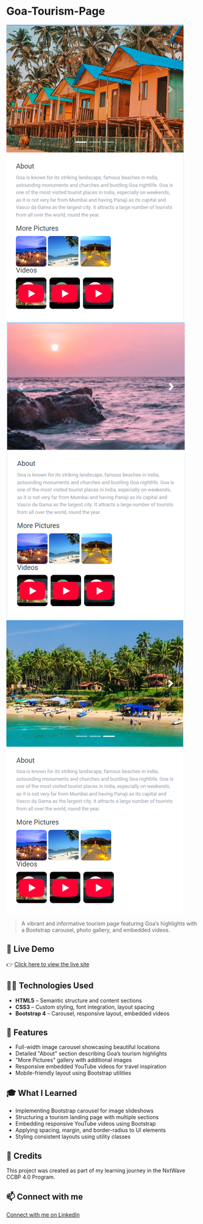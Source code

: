 # Goa-Tourism-Page

![Goa-Tourism-Page Preview](https://github.com/SouravKumarYadav/Goa-Tourism-Page/blob/main/Goa-Carousel-Image-1.png)
![Goa-Tourism-Page Preview](https://github.com/SouravKumarYadav/Goa-Tourism-Page/blob/main/Goa-Carousel-Image-2.png)
![Goa-Tourism-Page Preview](https://github.com/SouravKumarYadav/Goa-Tourism-Page/blob/main/Goa-Carousel-Image-3.png)

> A vibrant and informative tourism page featuring Goa’s highlights with a Bootstrap carousel, photo gallery, and embedded videos.

## 🚀 Live Demo  
👉 [Click here to view the live site](https://souravkumaryadav.github.io/Goa-Tourism-Page/)

## 🧑‍💻 Technologies Used  
- **HTML5** – Semantic structure and content sections  
- **CSS3** – Custom styling, font integration, layout spacing  
- **Bootstrap 4** – Carousel, responsive layout, embedded videos  

## 📄 Features  
- Full-width image carousel showcasing beautiful locations  
- Detailed "About" section describing Goa’s tourism highlights  
- "More Pictures" gallery with additional images  
- Responsive embedded YouTube videos for travel inspiration  
- Mobile-friendly layout using Bootstrap utilities  

## 🎓 What I Learned  
- Implementing Bootstrap carousel for image slideshows  
- Structuring a tourism landing page with multiple sections  
- Embedding responsive YouTube videos using Bootstrap  
- Applying spacing, margin, and border-radius to UI elements  
- Styling consistent layouts using utility classes  

## 🙌 Credits  
This project was created as part of my learning journey in the NxtWave CCBP 4.0 Program.

## 📫 Connect with me  
[Connect with me on LinkedIn](https://www.linkedin.com/in/sourav-kumar-cs/)
